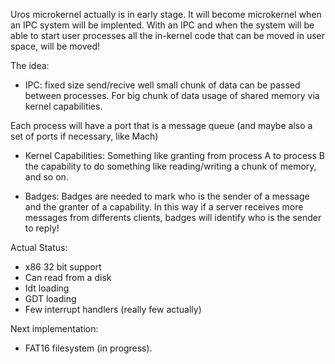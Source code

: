 Uros microkernel actually is in early stage. It will become microkernel when an IPC system will be implented.
With an IPC and when the system will be able to start user processes all the in-kernel code that can be moved in user space, will be moved! 

The idea:

- IPC: fixed size send/recive well small chunk of data can be passed between processes. For big chunk of data usage of shared memory via kernel capabilities.

Each process will have a port that is a message queue (and maybe also a set of ports if necessary, like Mach)

- Kernel Capabilities: Something like granting from process A to process B the capability to do something like reading/writing a chunk of memory, and so on.

- Badges: Badges are needed to mark who is the sender of a message and the granter of a capability. In this way if a server receives more messages from differents clients, badges will identify who is the sender to reply!

Actual Status:

- x86 32 bit support
- Can read from a disk
- Idt loading
- GDT loading
- Few interrupt handlers (really few actually)

Next implementation:
- FAT16 filesystem (in progress).